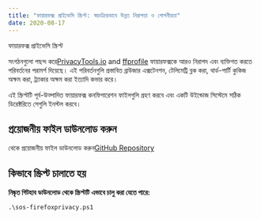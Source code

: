 ```yaml
---
title: "ফায়ারফক্স প্রাইভেসি স্ক্রিপ্ট: স্বয়ংক্রিয়ভাবে উন্নত নিরাপত্তা ও গোপনীয়তা"
date: 2020-08-17
---
```


ফায়ারফক্স প্রাইভেসি স্ক্রিপ্ট

সংগঠনগুলো পছন্দ করে[PrivacyTools.io](https://www.privacytools.io/browsers/#about_config) and [ffprofile](https://ffprofile.com/) ফায়ারফক্সকে আরও নিরাপদ এবং ব্যক্তিগত করতে পরিবর্তনের পরামর্শ দিয়েছে।
এই পরিবর্তনগুলি প্রস্তাবিত ব্রাউজার এক্সটেনশন, টেলিমেট্রি ব্লক করা, থার্ড-পার্টি কুকিজ অক্ষম করা, ট্র্যাকার অক্ষম করা ইত্যাদি কভার করে।

এই স্ক্রিপ্টটি পূর্ব-উত্পাদিত ফায়ারফক্স কনফিগারেশন ফাইলগুলি গ্রহণ করবে এবং একটি উইন্ডোজ সিস্টেমে সঠিক ডিরেক্টরিতে সেগুলি ইনস্টল করবে।

## প্রয়োজনীয় ফাইল ডাউনলোড করুন

থেকে প্রয়োজনীয় ফাইল ডাউনলোড করুন[GitHub Repository](https://github.com/simeononsecurity/FireFox-Privacy-Script)

## কিভাবে স্ক্রিপ্ট চালাতে হয়

**নিষ্কৃত গিটহাব ডাউনলোড থেকে স্ক্রিপ্টটি এভাবে চালু করা যেতে পারে:**
```
.\sos-firefoxprivacy.ps1
```